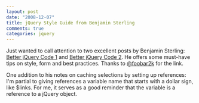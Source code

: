 ```yaml
--- 
layout: post
date: "2008-12-07"
title: jQuery Style Guide from Benjamin Sterling
comments: true
categories: jquery
---
```


Just wanted to call attention to two excellent posts by Benjamin Sterling: <a href="http://benjaminsterling.com/better-jquery-code-1/">Better jQuery Code 1</a> and <a href="http://benjaminsterling.com/better-jquery-code-2/">Better jQuery Code 2</a>. He offers some must-have tips on style, form and best practices. Thanks to <a href="http://twitter.com/foobar2k">@foobar2k</a> for the link.

One addition to his notes on caching selections by setting up references: I'm partial to giving references a variable name that starts with a dollar sign, like $links. For me, it serves as a good reminder that the variable is a reference to a jQuery object.